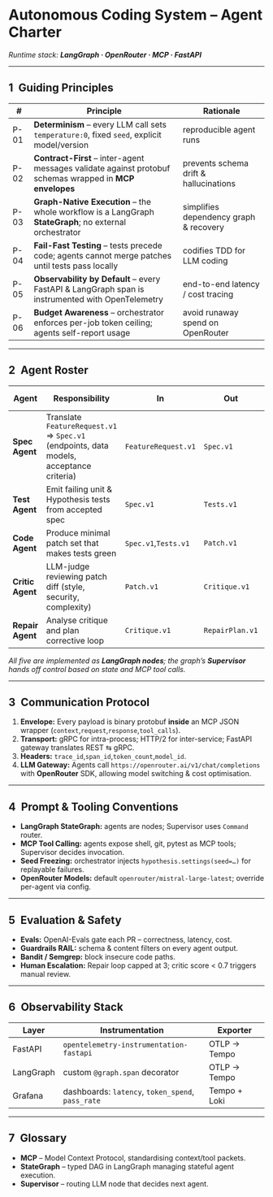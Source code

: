 # Autonomous Coding System – Agent Charter  
*Runtime stack: **LangGraph · OpenRouter · MCP · FastAPI***

---

## 1 Guiding Principles

| # | Principle | Rationale |
|---|-----------|-----------|
| P-01 | **Determinism** – every LLM call sets `temperature:0`, fixed `seed`, explicit model/version | reproducible agent runs |
| P-02 | **Contract-First** – inter-agent messages validate against protobuf schemas wrapped in **MCP envelopes** | prevents schema drift & hallucinations |
| P-03 | **Graph-Native Execution** – the whole workflow is a LangGraph **StateGraph**; no external orchestrator | simplifies dependency graph & recovery |
| P-04 | **Fail-Fast Testing** – tests precede code; agents cannot merge patches until tests pass locally | codifies TDD for LLM coding |
| P-05 | **Observability by Default** – every FastAPI & LangGraph span is instrumented with OpenTelemetry | end-to-end latency / cost tracing |
| P-06 | **Budget Awareness** – orchestrator enforces per-job token ceiling; agents self-report usage | avoid runaway spend on OpenRouter |

---

## 2 Agent Roster

| Agent | Responsibility | In | Out | Prompt Template | Quality Gate |
|-------|----------------|----|-----|-----------------|--------------|
| **Spec Agent** | Translate `FeatureRequest.v1` ⇒ `Spec.v1` (endpoints, data models, acceptance criteria) | `FeatureRequest.v1` | `Spec.v1` | `/prompts/spec_v2.md` | Guardrails JSON pass |
| **Test Agent** | Emit failing unit & Hypothesis tests from accepted spec | `Spec.v1` | `Tests.v1` | `/prompts/tests_v2.md` | Tests compile & fail |
| **Code Agent** | Produce minimal patch set that makes tests green | `Spec.v1`,`Tests.v1` | `Patch.v1` | `/prompts/code_v2.md` | `pytest` all-green |
| **Critic Agent** | LLM-judge reviewing patch diff (style, security, complexity) | `Patch.v1` | `Critique.v1` | `/prompts/critic_v2.md` | OpenAI-Evals ≥ 0.8 |
| **Repair Agent** | Analyse critique and plan corrective loop | `Critique.v1` | `RepairPlan.v1` | `/prompts/repair_v2.md` | JSON plan valid |

_All five are implemented as **LangGraph nodes**; the graph’s **Supervisor** hands off control based on state and MCP tool calls._

---

## 3 Communication Protocol

1. **Envelope:** Every payload is binary protobuf **inside** an MCP JSON wrapper (`context`,`request`,`response`,`tool_calls`).  
2. **Transport:** gRPC for intra-process; HTTP/2 for inter-service; FastAPI gateway translates REST ⇆ gRPC.  
3. **Headers:** `trace_id`,`span_id`,`token_count`,`model_id`.  
4. **LLM Gateway:** Agents call `https://openrouter.ai/v1/chat/completions` with **OpenRouter** SDK, allowing model switching & cost optimisation.

---

## 4 Prompt & Tooling Conventions

* **LangGraph StateGraph:** agents are nodes; Supervisor uses `Command` router.  
* **MCP Tool Calling:** agents expose shell, git, pytest as MCP tools; Supervisor decides invocation.  
* **Seed Freezing:** orchestrator injects `hypothesis.settings(seed=…)` for replayable failures.  
* **OpenRouter Models:** default `openrouter/mistral-large-latest`; override per-agent via config.

---

## 5 Evaluation & Safety

* **Evals:** OpenAI-Evals gate each PR – correctness, latency, cost.  
* **Guardrails RAIL:** schema & content filters on every agent output.  
* **Bandit / Semgrep:** block insecure code paths.  
* **Human Escalation:** Repair loop capped at 3; critic score < 0.7 triggers manual review.

---

## 6 Observability Stack

| Layer | Instrumentation | Exporter |
|-------|-----------------|----------|
| FastAPI | `opentelemetry-instrumentation-fastapi` | OTLP → Tempo |
| LangGraph | custom `@graph.span` decorator | OTLP → Tempo |
| Grafana | dashboards: `latency`, `token_spend`, `pass_rate` | Tempo + Loki |

---

## 7 Glossary

* **MCP** – Model Context Protocol, standardising context/tool packets.  
* **StateGraph** – typed DAG in LangGraph managing stateful agent execution.  
* **Supervisor** – routing LLM node that decides next agent.